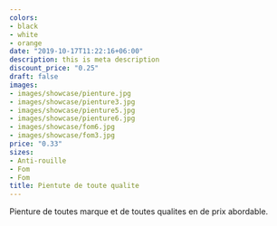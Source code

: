 ```yaml
---
colors:
- black
- white
- orange
date: "2019-10-17T11:22:16+06:00"
description: this is meta description
discount_price: "0.25"
draft: false
images:
- images/showcase/pienture.jpg
- images/showcase/pienture3.jpg
- images/showcase/pienture5.jpg
- images/showcase/pienture6.jpg
- images/showcase/fom6.jpg
- images/showcase/fom3.jpg
price: "0.33"
sizes:
- Anti-rouille
- Fom
- Fom
title: Pientute de toute qualite
---
```


Pienture de toutes marque et de toutes qualites en de prix abordable.
